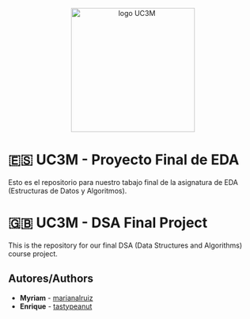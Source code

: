 <p align="center"><a href="https://uc3m.es" target="_blank"><img src="https://upload.wikimedia.org/wikipedia/commons/8/88/Acronimo_nombre3l.jpg" alt="logo UC3M" width="250"/></a></p>

# :es: UC3M - Proyecto Final de EDA
Esto es el repositorio para nuestro tabajo final de la asignatura de EDA (Estructuras de Datos y Algoritmos).
# :uk: UC3M - DSA Final Project
This is the repository for our final DSA (Data Structures and Algorithms) course project.

## Autores/Authors

* **Myriam** - [marianalruiz](https://github.com/marianalruiz)
* **Enrique** - [tastypeanut](https://github.com/tastypeanut)

